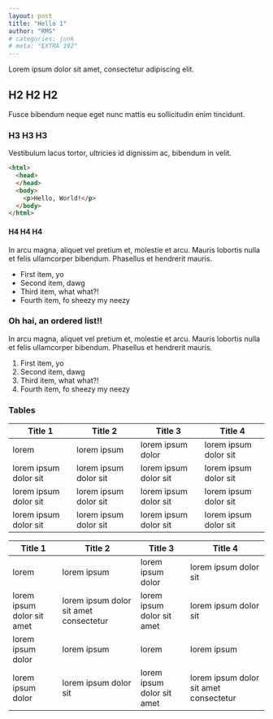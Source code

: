 ```yaml
---
layout: post
title: "Hello 1"
author: "RMS"
# categories: junk
# meta: "EXTRA 192"
---
```


Lorem ipsum dolor sit amet, consectetur adipiscing elit.

## H2 H2 H2

Fusce bibendum neque eget nunc mattis eu sollicitudin enim tincidunt.

### H3 H3 H3

Vestibulum lacus tortor, ultricies id dignissim ac, bibendum in velit.

```html
<html>
  <head>
  </head>
  <body>
    <p>Hello, World!</p>
  </body>
</html>
```


#### H4 H4 H4

In arcu magna, aliquet vel pretium et, molestie et arcu. Mauris lobortis nulla et felis ullamcorper bibendum. Phasellus et hendrerit mauris.

- First item, yo
- Second item, dawg
- Third item, what what?!
- Fourth item, fo sheezy my neezy

### Oh hai, an ordered list!!

In arcu magna, aliquet vel pretium et, molestie et arcu. Mauris lobortis nulla et felis ullamcorper bibendum. Phasellus et hendrerit mauris.

1. First item, yo
2. Second item, dawg
3. Third item, what what?!
4. Fourth item, fo sheezy my neezy


### Tables

Title 1               | Title 2               | Title 3               | Title 4
--------------------- | --------------------- | --------------------- | ---------------------
lorem                 | lorem ipsum           | lorem ipsum dolor     | lorem ipsum dolor sit
lorem ipsum dolor sit | lorem ipsum dolor sit | lorem ipsum dolor sit | lorem ipsum dolor sit
lorem ipsum dolor sit | lorem ipsum dolor sit | lorem ipsum dolor sit | lorem ipsum dolor sit
lorem ipsum dolor sit | lorem ipsum dolor sit | lorem ipsum dolor sit | lorem ipsum dolor sit


Title 1 | Title 2 | Title 3 | Title 4
--- | --- | --- | ---
lorem | lorem ipsum | lorem ipsum dolor | lorem ipsum dolor sit
lorem ipsum dolor sit amet | lorem ipsum dolor sit amet consectetur | lorem ipsum dolor sit amet | lorem ipsum dolor sit
lorem ipsum dolor | lorem ipsum | lorem | lorem ipsum
lorem ipsum dolor | lorem ipsum dolor sit | lorem ipsum dolor sit amet | lorem ipsum dolor sit amet consectetur
